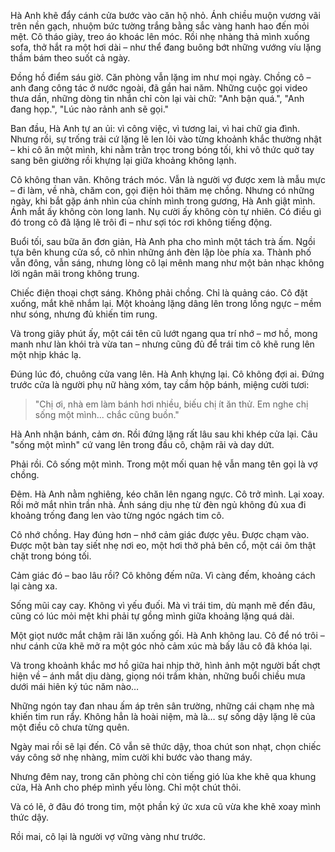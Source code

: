 Hà Anh khẽ đẩy cánh cửa bước vào căn hộ nhỏ. Ánh chiều muộn vương vãi trên nền gạch, nhuộm bức tường trắng bằng sắc vàng hanh hao đến mỏi mệt. Cô tháo giày, treo áo khoác lên móc. Rồi nhẹ nhàng thả mình xuống sofa, thở hắt ra một hơi dài – như thể đang buông bớt những vướng víu lặng thầm bám theo suốt cả ngày.

Đồng hồ điểm sáu giờ. Căn phòng vẫn lặng im như mọi ngày. Chồng cô – anh đang công tác ở nước ngoài, đã gần hai năm. Những cuộc gọi video thưa dần, những dòng tin nhắn chỉ còn lại vài chữ: "Anh bận quá.", "Anh đang họp.", "Lúc nào rảnh anh sẽ gọi."

Ban đầu, Hà Anh tự an ủi: vì công việc, vì tương lai, vì hai chữ gia đình. Nhưng rồi, sự trống trải cứ lặng lẽ len lỏi vào từng khoảnh khắc thường nhật – khi cô ăn một mình, khi nằm trằn trọc trong bóng tối, khi vô thức quờ tay sang bên giường rồi khựng lại giữa khoảng không lạnh.

Cô không than vãn. Không trách móc. Vẫn là người vợ được xem là mẫu mực – đi làm, về nhà, chăm con, gọi điện hỏi thăm mẹ chồng. Nhưng có những ngày, khi bắt gặp ánh nhìn của chính mình trong gương, Hà Anh giật mình. Ánh mắt ấy không còn long lanh. Nụ cười ấy không còn tự nhiên. Có điều gì đó trong cô đã lặng lẽ trôi đi – như sợi tóc rơi không tiếng động.

Buổi tối, sau bữa ăn đơn giản, Hà Anh pha cho mình một tách trà ấm. Ngồi tựa bên khung cửa sổ, cô nhìn những ánh đèn lập lòe phía xa. Thành phố vẫn đông, vẫn sáng, nhưng lòng cô lại mênh mang như một bản nhạc không lời ngân mãi trong không trung.

Chiếc điện thoại chợt sáng. Không phải chồng. Chỉ là quảng cáo. Cô đặt xuống, mắt khẽ nhắm lại. Một khoảng lặng dâng lên trong lồng ngực – mềm như sóng, nhưng đủ khiến tim rung.

Và trong giây phút ấy, một cái tên cũ lướt ngang qua trí nhớ – mơ hồ, mong manh như làn khói trà vừa tan – nhưng cũng đủ để trái tim cô khẽ rung lên một nhịp khác lạ.

Đúng lúc đó, chuông cửa vang lên. Hà Anh khựng lại. Cô không đợi ai. Đứng trước cửa là người phụ nữ hàng xóm, tay cầm hộp bánh, miệng cười tươi:  
> "Chị ơi, nhà em làm bánh hơi nhiều, biếu chị ít ăn thử. Em nghe chị sống một mình... chắc cũng buồn."

Hà Anh nhận bánh, cảm ơn. Rồi đứng lặng rất lâu sau khi khép cửa lại. Câu "sống một mình" cứ vang lên trong đầu cô, chậm rãi và day dứt.

Phải rồi. Cô sống một mình. Trong một mối quan hệ vẫn mang tên gọi là vợ chồng.

Đêm. Hà Anh nằm nghiêng, kéo chăn lên ngang ngực. Cô trở mình. Lại xoay. Rồi mở mắt nhìn trần nhà. Ánh sáng dịu nhẹ từ đèn ngủ không đủ xua đi khoảng trống đang len vào từng ngóc ngách tim cô.

Cô nhớ chồng. Hay đúng hơn – nhớ cảm giác được yêu. Được chạm vào. Được một bàn tay siết nhẹ nơi eo, một hơi thở phả bên cổ, một cái ôm thật chặt trong bóng tối.

Cảm giác đó – bao lâu rồi? Cô không đếm nữa. Vì càng đếm, khoảng cách lại càng xa.

Sống mũi cay cay. Không vì yếu đuối. Mà vì trái tim, dù mạnh mẽ đến đâu, cũng có lúc mỏi mệt khi phải tự gồng mình giữa khoảng lặng quá dài.

Một giọt nước mắt chậm rãi lăn xuống gối. Hà Anh không lau. Cô để nó trôi – như cánh cửa khẽ mở ra một góc nhỏ cảm xúc mà bấy lâu cô đã khóa lại.

Và trong khoảnh khắc mơ hồ giữa hai nhịp thở, hình ảnh một người bất chợt hiện về – ánh mắt dịu dàng, giọng nói trầm khàn, những buổi chiều mưa dưới mái hiên ký túc năm nào…

Những ngón tay đan nhau ấm áp trên sân trường, những cái chạm nhẹ mà khiến tim run rẩy. Không hẳn là hoài niệm, mà là… sự sống dậy lặng lẽ của một điều cô chưa từng quên.

Ngày mai rồi sẽ lại đến. Cô vẫn sẽ thức dậy, thoa chút son nhạt, chọn chiếc váy công sở nhẹ nhàng, mỉm cười khi bước vào thang máy.

Nhưng đêm nay, trong căn phòng chỉ còn tiếng gió lùa khe khẽ qua khung cửa, Hà Anh cho phép mình yếu lòng. Chỉ một chút thôi.

Và có lẽ, ở đâu đó trong tim, một phần ký ức xưa cũ vừa khe khẽ xoay mình thức dậy.

Rồi mai, cô lại là người vợ vững vàng như trước.
